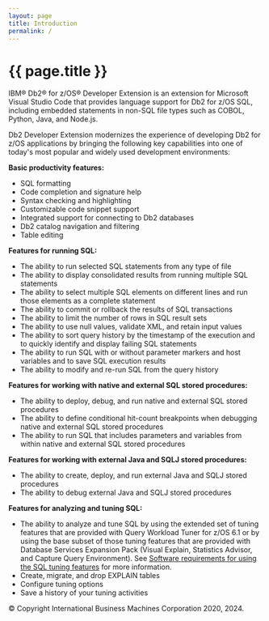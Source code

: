 ```yaml
---
layout: page
title: Introduction
permalink: /
---
```


# {{ page.title }}

IBM&reg; Db2&reg; for z/OS&reg; Developer Extension is an extension for Microsoft Visual Studio Code that provides language support for Db2 for z/OS SQL, including embedded statements in non-SQL file types such as COBOL, Python, Java, and Node.js.

Db2 Developer Extension modernizes the experience of developing Db2 for z/OS applications by bringing the following key capabilities into one of today's most popular and widely used development environments:

**Basic productivity features:**
- SQL formatting
- Code completion and signature help
- Syntax checking and highlighting
- Customizable code snippet support
- Integrated support for connecting to Db2 databases
- Db2 catalog navigation and filtering
- Table editing

**Features for running SQL:**
- The ability to run selected SQL statements from any type of file
- The ability to display consolidated results from running multiple SQL statements
- The ability to select multiple SQL elements on different lines and run those elements as a complete statement
- The ability to commit or rollback the results of SQL transactions
- The ability to limit the number of rows in SQL result sets
- The ability to use null values, validate XML, and retain input values
- The ability to sort query history by the timestamp of the execution and to quickly identify and display failing SQL statements
- The ability to run SQL with or without parameter markers and host variables and to save SQL execution results
- The ability to modify and re-run SQL from the query history

**Features for working with native and external SQL stored procedures:**
- The ability to deploy, debug, and run native and external SQL stored procedures
- The ability to define conditional hit-count breakpoints when debugging native and external SQL stored procedures
- The ability to run SQL that includes parameters and variables from within native and external SQL stored procedures

**Features for working with external Java and SQLJ stored procedures:**
- The ability to create, deploy, and run external Java and SQLJ stored procedures
- The ability to debug external Java and SQLJ stored procedures

**Features for analyzing and tuning SQL:**
- The ability to analyze and tune SQL by using the extended set of tuning features that are provided with Query Workload Tuner for z/OS 6.1 or by using the base subset of those tuning features that are provided with Database Services Expansion Pack (Visual Explain, Statistics Advisor, and Capture Query Environment). See [Software requirements for using the SQL tuning features]({{site.baseurl}}/docs/tuning-sql-queries/sql-tuning-requirements.html) for more information.
- Create, migrate, and drop EXPLAIN tables
- Configure tuning options
- Save a history of your tuning activities

&copy; Copyright International Business Machines Corporation 2020, 2024.
